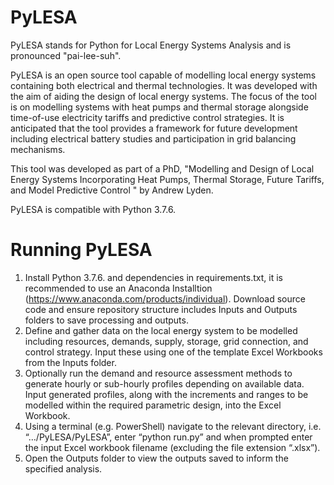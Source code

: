 # PyLESA

PyLESA stands for Python for Local Energy Systems Analysis and is pronounced "pai-lee-suh".

PyLESA is an open source tool capable of modelling local energy systems containing both electrical and thermal technologies. It was developed with the aim of aiding the design of local energy systems. The focus of the tool is on modelling systems with heat pumps and thermal storage alongside time-of-use electricity tariffs and predictive control strategies. It is anticipated that the tool provides a framework for future development including electrical battery studies and participation in grid balancing mechanisms.

This tool was developed as part of a PhD, "Modelling and Design of Local Energy Systems Incorporating Heat Pumps, Thermal Storage, Future  Tariffs, and Model Predictive Control " by Andrew Lyden.

PyLESA is compatible with Python 3.7.6.

# Running PyLESA

1.	Install Python 3.7.6. and dependencies in requirements.txt, it is recommended to use an Anaconda Installtion (https://www.anaconda.com/products/individual). Download source code and ensure repository structure includes Inputs and Outputs folders to save processing and outputs.
2.  Define and gather data on the local energy system to be modelled including resources, demands, supply, storage, grid connection, and control strategy. Input these using one of the template Excel Workbooks from the Inputs folder.
3.	Optionally run the demand and resource assessment methods to generate hourly or sub-hourly profiles depending on available data. Input generated profiles, along with the increments and ranges to be modelled within the required parametric design, into the Excel Workbook.
4.	Using a terminal (e.g. PowerShell) navigate to the relevant directory, i.e. “…/PyLESA/PyLESA”, enter “python run.py” and when prompted enter the input Excel workbook filename (excluding the file extension “.xlsx”).
5.	Open the Outputs folder to view the outputs saved to inform the specified analysis.
